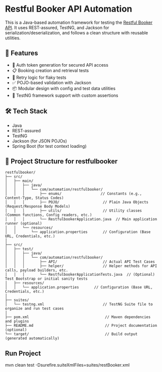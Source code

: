 # Restful Booker API Automation

This is a Java-based automation framework for testing the [Restful Booker API](https://restful-booker.herokuapp.com/). 
It uses REST-assured, TestNG, and Jackson for serialization/deserialization, and follows a clean structure with reusable utilities.
## 📌 Features

- 🔐 Auth token generation for secured API access
- 📋 Booking creation and retrieval tests
- 🔁 Retry logic for flaky tests
- ✅ POJO-based validation with Jackson
- 📦 Modular design with config and test data utilities
- 🧪 TestNG framework support with custom assertions

## 🛠️ Tech Stack

- Java
- REST-assured
- TestNG 
- Jackson (for JSON POJOs)
- Spring Boot (for test context loading)

## 📂 Project Structure for restfulbooker
```
restfulbooker/
├── src/
│   ├── main/
│   │   ├── java/
│   │   │   └── com/automation/restfulbooker/
│   │   │       ├── enums/                  // Constants (e.g., Content-Type, Status Codes)
│   │   │       ├── POJO/                    // Plain Java Objects (Request/Response Body Models)
│   │   │       ├── utils/                   // Utility classes (Common functions, Config readers, etc.)
│   │   │       └── RestfulbookerApplication.java  // Main application runner (optional)
│   │   └── resources/
│   │       └── application.properties       // Configuration (Base URL, Credentials, etc.)
│
├── src/
│   ├── test/
│   │   ├── java/
│   │   │   └── com/automation/restfulbooker/
│   │   │       ├── API/                     // Actual API Test Cases
│   │   │       ├── helper/                  // Helper methods for API calls, payload builders, etc.
│   │   │       └── RestfulbookerApplicationTests.java  // (Optional) Test Bootstrap or initial sanity tests
│   ├── resources/
│   │   └── application.properties       // Configuration (Base URL, Credentials, etc.)
│
├── suites/
│   └── testng.xml                           // TestNG Suite file to organize and run test cases
│
├── pom.xml                                   // Maven dependencies and plugins
├── README.md                                 // Project documentation (optional)
└── target/                                   // Build output (generated automatically)
```


## Run Project 
mvn clean test -Dsurefire.suiteXmlFiles=suites/restBooker.xml


